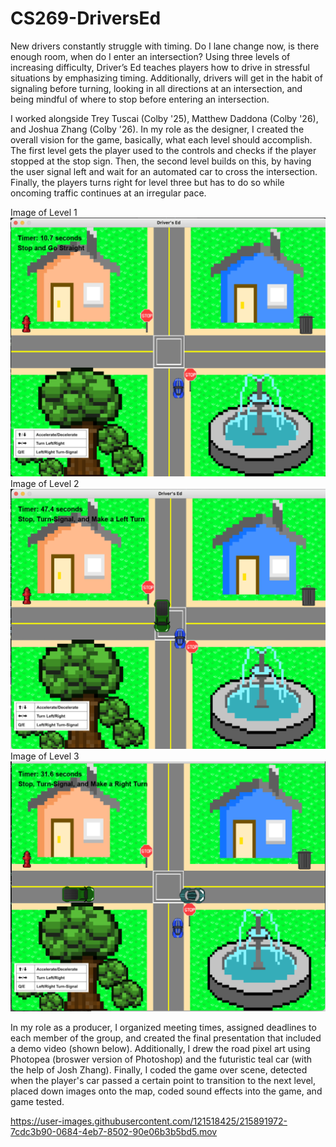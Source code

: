# CS269-DriversEd
New drivers constantly struggle with timing. Do I lane change now, is there enough room, when do I enter an intersection? Using three levels of increasing difficulty, Driver’s Ed teaches players how to drive in stressful situations by emphasizing timing. Additionally, drivers will get in the habit of signaling before turning, looking in all directions at an intersection, and being mindful of where to stop before entering an intersection. 

I worked alongside Trey Tuscai (Colby '25), Matthew Daddona (Colby '26), and Joshua Zhang (Colby '26). In my role as the designer, I created the overall vision for the game, basically, what each level should accomplish. The first level gets the player used to the controls and checks if the player stopped at the stop sign. Then, the second level builds on this, by having the user signal left and wait for an automated car to cross the intersection. Finally, the players turns right for level three but has to do so while oncoming traffic continues at an irregular pace. 

Image of Level 1
![](ImagesCS269/level1.png)
Image of Level 2
![](ImagesCS269/level2.png)
Image of Level 3
![](ImagesCS269/level3.png)

In my role as a producer, I organized meeting times, assigned deadlines to each member of the group, and created the final presentation that included a demo video (shown below). Additionally, I drew the road pixel art using Photopea (broswer version of Photoshop) and the futuristic teal car (with the help of Josh Zhang). Finally, I coded the game over scene, detected when the player's car passed a certain point to transition to the next level, placed down images onto the map, coded sound effects into the game, and game tested. 


https://user-images.githubusercontent.com/121518425/215891972-7cdc3b90-0684-4eb7-8502-90e06b3b5bd5.mov
